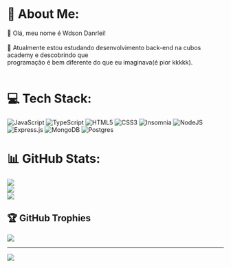 # 💫 About Me:

💜 Olá, meu nome é Wdson Danrlei!<br><br>🌱 Atualmente estou estudando desenvolvimento back-end na cubos academy e descobrindo que <br> programação é bem diferente do que eu imaginava(é pior kkkkk).<br><br>

# 💻 Tech Stack:

![JavaScript](https://img.shields.io/badge/javascript-%23323330.svg?style=for-the-badge&logo=javascript&logoColor=%23F7DF1E) ![TypeScript](https://img.shields.io/badge/typescript-%23007ACC.svg?style=for-the-badge&logo=typescript&logoColor=white) ![HTML5](https://img.shields.io/badge/html5-%23E34F26.svg?style=for-the-badge&logo=html5&logoColor=white) ![CSS3](https://img.shields.io/badge/css3-%231572B6.svg?style=for-the-badge&logo=css3&logoColor=white) ![Insomnia](https://img.shields.io/badge/Insomnia-black?style=for-the-badge&logo=insomnia&logoColor=5849BE) ![NodeJS](https://img.shields.io/badge/node.js-6DA55F?style=for-the-badge&logo=node.js&logoColor=white) ![Express.js](https://img.shields.io/badge/express.js-%23404d59.svg?style=for-the-badge&logo=express&logoColor=%2361DAFB) ![MongoDB](https://img.shields.io/badge/MongoDB-%234ea94b.svg?style=for-the-badge&logo=mongodb&logoColor=white) ![Postgres](https://img.shields.io/badge/postgres-%23316192.svg?style=for-the-badge&logo=postgresql&logoColor=white)

# 📊 GitHub Stats:

![](https://github-readme-stats.vercel.app/api?username=wdson91&theme=blue-green&hide_border=false&include_all_commits=true&count_private=false)<br/>
![](https://github-readme-streak-stats.herokuapp.com/?user=wdson91&theme=blue-green&hide_border=false)<br/>
![](https://github-readme-stats.vercel.app/api/top-langs/?username=wdson91&theme=blue-green&hide_border=false&include_all_commits=true&count_private=false&layout=compact)

## 🏆 GitHub Trophies

![](https://github-profile-trophy.vercel.app/?username=wdson91&theme=radical&no-frame=false&no-bg=true&margin-w=4)

---

[![](https://visitcount.itsvg.in/api?id=wdson91&icon=0&color=0)](https://visitcount.itsvg.in)

<!-- Proudly created with GPRM ( https://gprm.itsvg.in ) -->
